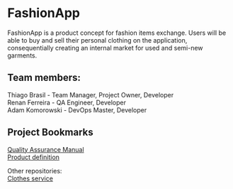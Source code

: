 # FashionApp

FashionApp is a product concept for fashion items exchange. Users will be able to buy and sell their personal clothing on the application, consequentially creating an internal market for used and semi-new garments.

## Team members: </br>
Thiago Brasil - Team Manager, Project Owner, Developer </br>
Renan Ferreira - QA Engineer, Developer </br>
Adam Komorowski - DevOps Master, Developer

## Project Bookmarks
  [Quality Assurance Manual](https://docs.google.com/document/d/1tghlCfMmn-FC4YYPGY53zBaNiFVKZliLuBk30BPjuSU/edit) </br>
  [Product definition](https://docs.google.com/document/d/1ciaKaxT_MPN22hh0igfOLd39EvwFpdtcjrpNnHIrs3k/edit#heading=h.is8tsc4axiuc)


Other repositories: </br>
  [Clothes service](https://github.com/komorowskiadam/clothes-backend)
